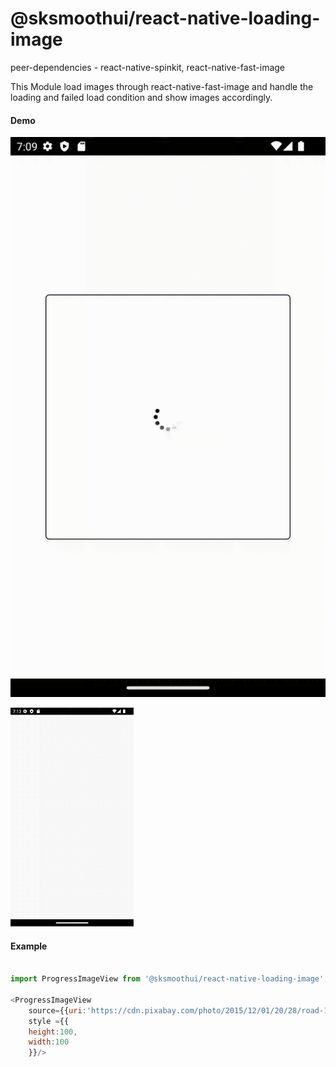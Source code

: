 # @sksmoothui/react-native-loading-image

peer-dependencies - react-native-spinkit, react-native-fast-image

This Module load images through react-native-fast-image and handle the loading and failed load condition and show images accordingly.

#### Demo

![Success](https://github.com/satyamkashyap2011/assets/blob/main/%40sksmoothui/react-native-loading-image/video3.gif)

![Failed](https://github.com/satyamkashyap2011/assets/blob/main/%40sksmoothui/react-native-loading-image/videoFailed.gif)


#### Example

```javascript

import ProgressImageView from '@sksmoothui/react-native-loading-image';

<ProgressImageView
    source={{uri:'https://cdn.pixabay.com/photo/2015/12/01/20/28/road-1072821__480.jpg'}}
    style ={{
    height:100,
    width:100
    }}/>
```
